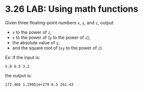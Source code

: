 # 3.26 LAB: Using math functions
Given three floating-point numbers `x`, `y`, and `z`, output
* `x` to the power of `z`,
* `x` to the power of (`y` to the power of `z`),
* the absolute value of `y`,
* and the square root of (`xy` to the power of `z`).

Ex: If the input is:
```
5.0 6.5 3.2
```
the output is:
```
172.466 1.29951e+279 6.5 262.43
```